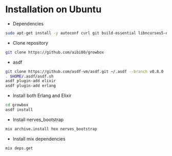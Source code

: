 # Installation on Ubuntu

- Dependencies

```sh
sudo apt-get install -y autoconf curl git build-essential libncurses5-dev libssl-dev
```

- Clone repository

```sh
git clone https://github.com/aibi00/growbox
```

- asdf

```sh
git clone https://github.com/asdf-vm/asdf.git ~/.asdf --branch v0.8.0
. $HOME/.asdf/asdf.sh
asdf plugin-add elixir
asdf plugin-add erlang
```

- Install both Erlang and Elixir

```sh
cd growbox
asdf install
```

- Install nerves_bootstrap

```sh
mix archive.install hex nerves_bootstrap
```

- Install mix dependencies

```sh
mix deps.get
```
